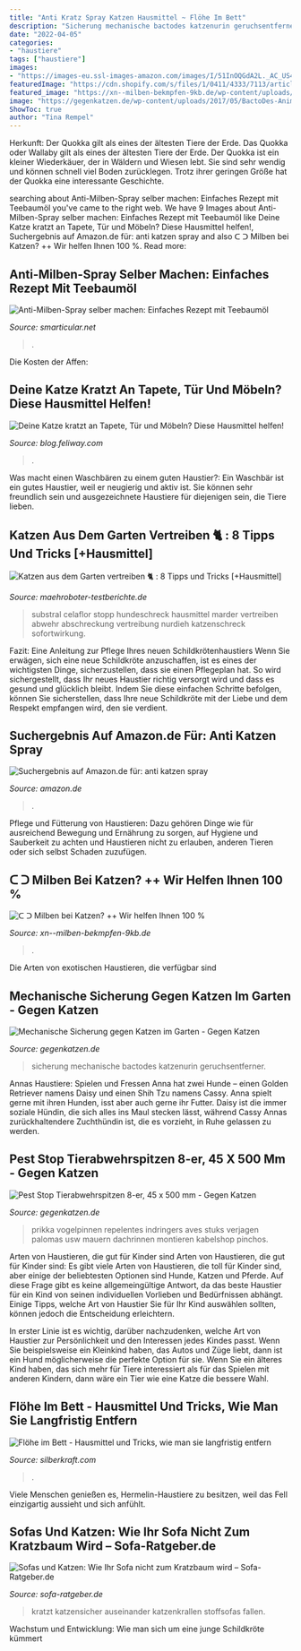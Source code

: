 ```yaml
---
title: "Anti Kratz Spray Katzen Hausmittel ~ Flöhe Im Bett"
description: "Sicherung mechanische bactodes katzenurin geruchsentferner"
date: "2022-04-05"
categories:
- "haustiere"
tags: ["haustiere"]
images:
- "https://images-eu.ssl-images-amazon.com/images/I/51InOQGdA2L._AC_US436_QL65_.jpg"
featuredImage: "https://cdn.shopify.com/s/files/1/0411/4333/7113/articles/Flohe_im_Bett_bekampfen_1024x1024.jpg?v=1625491802"
featured_image: "https://xn--milben-bekmpfen-9kb.de/wp-content/uploads/2018/06/Katze-mit-Milben.jpg"
image: "https://gegenkatzen.de/wp-content/uploads/2017/05/BactoDes-Animal-Katzenurin-Geruchsentferner-160x240.jpeg"
ShowToc: true
author: "Tina Rempel"
---
```



Herkunft: Der Quokka gilt als eines der ältesten Tiere der Erde.
Das Quokka oder Wallaby gilt als eines der ältesten Tiere der Erde. Der Quokka ist ein kleiner Wiederkäuer, der in Wäldern und Wiesen lebt. Sie sind sehr wendig und können schnell viel Boden zurücklegen. Trotz ihrer geringen Größe hat der Quokka eine interessante Geschichte.

	

		
searching about Anti-Milben-Spray selber machen: Einfaches Rezept mit Teebaumöl you've came to the right web. We have 9 Images about Anti-Milben-Spray selber machen: Einfaches Rezept mit Teebaumöl like Deine Katze kratzt an Tapete, Tür und Möbeln? Diese Hausmittel helfen!, Suchergebnis auf Amazon.de für: anti katzen spray and also ᑕ ᑐ Milben bei Katzen? ++ Wir helfen Ihnen 100 %. Read more:
		
    
## Anti-Milben-Spray Selber Machen: Einfaches Rezept Mit Teebaumöl

<img loading=lazy src="https://www.smarticular.net/wp-content/uploads/2019/08/anti-milben-spray-selber-machen-3-pin2-600x900.jpg" onerror="this.onerror=null;this.src='https://tse4.mm.bing.net/th?id=OIP.6ePjBbBnxGCX9I-SzIVl-wHaLH&amp;pid=15.1';" alt="Anti-Milben-Spray selber machen: Einfaches Rezept mit Teebaumöl">

_Source: smarticular.net_

>. 

	

Die Kosten der Affen:

    
## Deine Katze Kratzt An Tapete, Tür Und Möbeln? Diese Hausmittel Helfen!

<img loading=lazy src="https://blog.feliway.com/hs-fs/hubfs/How To Stop Your Cat From Scratching the Sofa_1-1.jpg?width=1873&amp;name=How To Stop Your Cat From Scratching the Sofa_1-1.jpg" onerror="this.onerror=null;this.src='https://tse1.mm.bing.net/th?id=OIP.vsZnG8GVDmbeqJOXNeZqsQHaE8&amp;pid=15.1';" alt="Deine Katze kratzt an Tapete, Tür und Möbeln? Diese Hausmittel helfen!">

_Source: blog.feliway.com_

>. 

	

Was macht einen Waschbären zu einem guten Haustier?:
Ein Waschbär ist ein gutes Haustier, weil er neugierig und aktiv ist. Sie können sehr freundlich sein und ausgezeichnete Haustiere für diejenigen sein, die Tiere lieben.

    
## Katzen Aus Dem Garten Vertreiben 🐈 : 8 Tipps Und Tricks [+Hausmittel]

<img loading=lazy src="https://m.media-amazon.com/images/I/41Kb9UqzKGL.jpg" onerror="this.onerror=null;this.src='https://tse4.mm.bing.net/th?id=OIP.9yi6F--oxH2yo76VfE7gIAAAAA&amp;pid=15.1';" alt="Katzen aus dem Garten vertreiben 🐈 : 8 Tipps und Tricks [+Hausmittel]">

_Source: maehroboter-testberichte.de_

>substral celaflor stopp hundeschreck hausmittel marder vertreiben abwehr abschreckung vertreibung nurdieh katzenschreck sofortwirkung. 

	

Fazit: Eine Anleitung zur Pflege Ihres neuen Schildkrötenhaustiers
Wenn Sie erwägen, sich eine neue Schildkröte anzuschaffen, ist es eines der wichtigsten Dinge, sicherzustellen, dass sie einen Pflegeplan hat. So wird sichergestellt, dass Ihr neues Haustier richtig versorgt wird und dass es gesund und glücklich bleibt. Indem Sie diese einfachen Schritte befolgen, können Sie sicherstellen, dass Ihre neue Schildkröte mit der Liebe und dem Respekt empfangen wird, den sie verdient.

    
## Suchergebnis Auf Amazon.de Für: Anti Katzen Spray

<img loading=lazy src="https://images-eu.ssl-images-amazon.com/images/I/51InOQGdA2L._AC_US436_QL65_.jpg" onerror="this.onerror=null;this.src='https://tse3.mm.bing.net/th?id=OIP.AuUMhkOOrY6cyTaClluJIAAAAA&amp;pid=15.1';" alt="Suchergebnis auf Amazon.de für: anti katzen spray">

_Source: amazon.de_

>. 

	

Pflege und Fütterung von Haustieren: Dazu gehören Dinge wie für ausreichend Bewegung und Ernährung zu sorgen, auf Hygiene und Sauberkeit zu achten und Haustieren nicht zu erlauben, anderen Tieren oder sich selbst Schaden zuzufügen.

    
## ᑕ ᑐ Milben Bei Katzen? ++ Wir Helfen Ihnen 100 %

<img loading=lazy src="https://xn--milben-bekmpfen-9kb.de/wp-content/uploads/2018/06/Katze-mit-Milben.jpg" onerror="this.onerror=null;this.src='https://tse1.mm.bing.net/th?id=OIP.hrE-J5O0iEXRjnNTpvXRKAHaE7&amp;pid=15.1';" alt="ᑕ ᑐ Milben bei Katzen? ++ Wir helfen Ihnen 100 %">

_Source: xn--milben-bekmpfen-9kb.de_

>. 

	

Die Arten von exotischen Haustieren, die verfügbar sind

    
## Mechanische Sicherung Gegen Katzen Im Garten - Gegen Katzen

<img loading=lazy src="https://gegenkatzen.de/wp-content/uploads/2017/05/BactoDes-Animal-Katzenurin-Geruchsentferner-160x240.jpeg" onerror="this.onerror=null;this.src='https://tse3.mm.bing.net/th?id=OIP.sYD6K9iCWtB0aBDz521PBAAAAA&amp;pid=15.1';" alt="Mechanische Sicherung gegen Katzen im Garten - Gegen Katzen">

_Source: gegenkatzen.de_

>sicherung mechanische bactodes katzenurin geruchsentferner. 

	

Annas Haustiere: Spielen und Fressen
Anna hat zwei Hunde – einen Golden Retriever namens Daisy und einen Shih Tzu namens Cassy. Anna spielt gerne mit ihren Hunden, isst aber auch gerne ihr Futter. Daisy ist die immer soziale Hündin, die sich alles ins Maul stecken lässt, während Cassy Annas zurückhaltendere Zuchthündin ist, die es vorzieht, in Ruhe gelassen zu werden.

    
## Pest Stop Tierabwehrspitzen 8-er, 45 X 500 Mm - Gegen Katzen

<img loading=lazy src="https://gegenkatzen.de/wp-content/uploads/2014/08/41RaxdvmbSL.jpg" onerror="this.onerror=null;this.src='https://tse2.mm.bing.net/th?id=OIP.J7ZumSAdB5R48Ddfo22-8gHaE6&amp;pid=15.1';" alt="Pest Stop Tierabwehrspitzen 8-er, 45 x 500 mm - Gegen Katzen">

_Source: gegenkatzen.de_

>prikka vogelpinnen repelentes indringers aves stuks verjagen palomas usw mauern dachrinnen montieren kabelshop pinchos. 

	

Arten von Haustieren, die gut für Kinder sind
Arten von Haustieren, die gut für Kinder sind:
Es gibt viele Arten von Haustieren, die toll für Kinder sind, aber einige der beliebtesten Optionen sind Hunde, Katzen und Pferde. Auf diese Frage gibt es keine allgemeingültige Antwort, da das beste Haustier für ein Kind von seinen individuellen Vorlieben und Bedürfnissen abhängt. Einige Tipps, welche Art von Haustier Sie für Ihr Kind auswählen sollten, können jedoch die Entscheidung erleichtern.

In erster Linie ist es wichtig, darüber nachzudenken, welche Art von Haustier zur Persönlichkeit und den Interessen jedes Kindes passt. Wenn Sie beispielsweise ein Kleinkind haben, das Autos und Züge liebt, dann ist ein Hund möglicherweise die perfekte Option für sie. Wenn Sie ein älteres Kind haben, das sich mehr für Tiere interessiert als für das Spielen mit anderen Kindern, dann wäre ein Tier wie eine Katze die bessere Wahl.

    
## Flöhe Im Bett - Hausmittel Und Tricks, Wie Man Sie Langfristig Entfern

<img loading=lazy src="https://cdn.shopify.com/s/files/1/0411/4333/7113/articles/Flohe_im_Bett_bekampfen_1024x1024.jpg?v=1625491802" onerror="this.onerror=null;this.src='https://tse1.mm.bing.net/th?id=OIP.3xxiSMUr0Li_HiBQBU-VmQHaEK&amp;pid=15.1';" alt="Flöhe im Bett - Hausmittel und Tricks, wie man sie langfristig entfern">

_Source: silberkraft.com_

>. 

	

Viele Menschen genießen es, Hermelin-Haustiere zu besitzen, weil das Fell einzigartig aussieht und sich anfühlt.

    
## Sofas Und Katzen: Wie Ihr Sofa Nicht Zum Kratzbaum Wird – Sofa-Ratgeber.de

<img loading=lazy src="https://sofa-ratgeber.de/wp-content/uploads/katzen-stoff.jpg" onerror="this.onerror=null;this.src='https://tse1.mm.bing.net/th?id=OIP.oEYFjZpzTpn2JhgjTuaMCgHaE4&amp;pid=15.1';" alt="Sofas und Katzen: Wie Ihr Sofa nicht zum Kratzbaum wird – Sofa-Ratgeber.de">

_Source: sofa-ratgeber.de_

>kratzt katzensicher auseinander katzenkrallen stoffsofas fallen. 

	

Wachstum und Entwicklung: Wie man sich um eine junge Schildkröte kümmert

